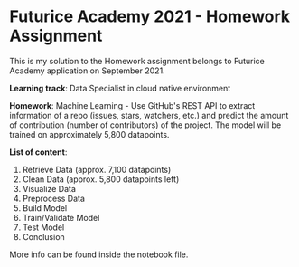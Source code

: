# Futurice Academy 2021 - Homework Assignment

This is my solution to the Homework assignment belongs to Futurice Academy application on September 2021.

<b>Learning track</b>: Data Specialist in cloud native environment

<b>Homework</b>: Machine Learning - Use GitHub's REST API to extract information of a repo (issues, stars, watchers, etc.) and predict the amount of contribution (number of contributors) of the project. The model will be trained on approximately 5,800 datapoints.

<b>List of content</b>:
  1. Retrieve Data (approx. 7,100 datapoints)
  2. Clean Data (approx. 5,800 datapoints left)
  3. Visualize Data
  4. Preprocess Data
  5. Build Model
  6. Train/Validate Model
  7. Test Model
  8. Conclusion

More info can be found inside the notebook file.
